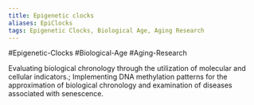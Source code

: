```yaml
---
title: Epigenetic clocks
aliases: EpiClocks
tags: Epigenetic Clocks, Biological Age, Aging Research
---
```


#Epigenetic-Clocks #Biological-Age #Aging-Research

Evaluating biological chronology through the utilization of molecular and cellular indicators.; Implementing DNA methylation patterns for the approximation of biological chronology and examination of diseases associated with senescence.